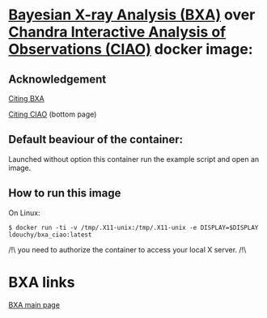 # [Bayesian X-ray Analysis (BXA)](https://johannesbuchner.github.io/BXA/) over [Chandra Interactive Analysis of Observations (CIAO)](http://cxc.harvard.edu/ciao/index.html) docker image:

## Acknowledgement

[Citing BXA](https://johannesbuchner.github.io/BXA/#citing-bxa-correctly)

[Citing CIAO](http://cxc.harvard.edu/ciao/) (bottom page)

## Default beaviour of the container:
Launched without option this container run the example script and open an image.

## How to run this image

On Linux:

`$ docker run -ti -v /tmp/.X11-unix:/tmp/.X11-unix -e DISPLAY=$DISPLAY ldouchy/bxa_ciao:latest`

/!\ you need to authorize the container to access your local X server. /!\

# BXA links

[BXA main page](https://johannesbuchner.github.io/BXA/)

